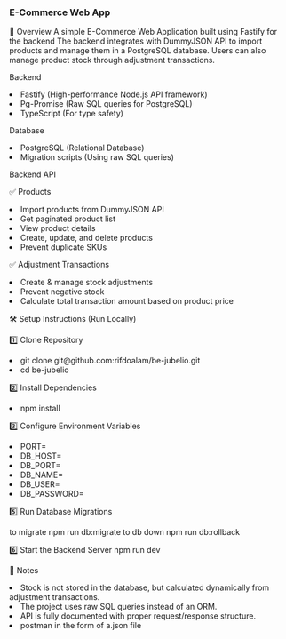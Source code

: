 <h3>E-Commerce Web App</h3>
<p>
📌 Overview
A simple E-Commerce Web Application built using Fastify for the backend The backend integrates with DummyJSON API to import products and manage them in a PostgreSQL database. Users can also manage product stock through adjustment transactions.</p>

<p>Backend</p>
<li>Fastify (High-performance Node.js API framework)</li>
<li>Pg-Promise (Raw SQL queries for PostgreSQL)</li>
<li>TypeScript (For type safety)</li>

<p>Database</p>
<li>PostgreSQL (Relational Database)</li>
<li>Migration scripts (Using raw SQL queries)</li>

<p>Backend API</p>
<p>✅ Products</p>
<li>Import products from DummyJSON API</li>
<li>Get paginated product list</li>
<li>View product details</li>
<li>Create, update, and delete products</li>
<li>Prevent duplicate SKUs</li>

<p>✅ Adjustment Transactions</p>
<li>Create & manage stock adjustments</li>
<li>Prevent negative stock</li>
<li>Calculate total transaction amount based on product price</li>

<p>🛠️ Setup Instructions (Run Locally)</p>

<p>1️⃣ Clone Repository</p>
<li>git clone git@github.com:rifdoalam/be-jubelio.git</li>
<li>cd be-jubelio</li>

<p>2️⃣ Install Dependencies</p>
<li>npm install</li>

<p>3️⃣ Configure Environment Variables</p>
<li>PORT=</li>
<li>DB_HOST=</li>
<li>DB_PORT=</li>
<li>DB_NAME=</li>
<li>DB_USER=</li>
<li>DB_PASSWORD=</li>

<p>5️⃣ Run Database Migrations</p>
<p>to migrate
npm run db:migrate
to db down
npm run db:rollback</p>
<p>6️⃣ Start the Backend Server
npm run dev</p>

<p>📌 Notes</p>
<li>Stock is not stored in the database, but calculated dynamically from adjustment transactions.</li>
<li>The project uses raw SQL queries instead of an ORM.</li>
<li>API is fully documented with proper request/response structure.</li>
<li>postman in the form of a.json file</li>
